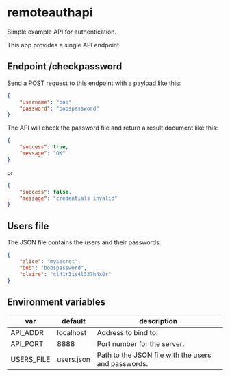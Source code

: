 # remoteauthapi

Simple example API for authentication.

This app provides a single API endpoint.


## Endpoint /checkpassword

Send a POST request to this endpoint with a payload like this:

```json
{
    "username": "bob",
    "password": "bobspassword"
}
```

The API will check the password file and return a result document like this:

```json
{
    "success": true,
    "message": "OK"
}
```

or

```json
{
    "success": false,
    "message": "credentials invalid"
}
```


## Users file

The JSON file contains the users and their passwords:

```json
{
    "alice": "mysecret",
    "bob": "bobspassword",
    "claire": "cl41r3is4l337h4x0r"
}
```

## Environment variables

| var        | default    | description                                         |
| ---------- | ---------- | --------------------------------------------------- |
| API_ADDR   | localhost  | Address to bind to.                                 |
| API_PORT   | 8888       | Port number for the server.                         |
| USERS_FILE | users.json | Path to the JSON file with the users and passwords. |
